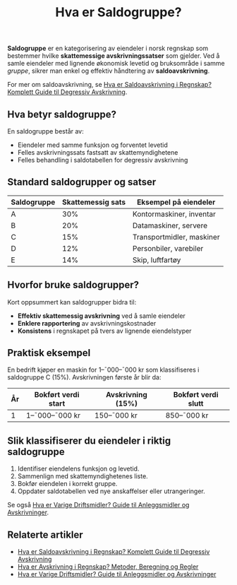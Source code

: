 ﻿---
title: "Hva er Saldogruppe?"
seoTitle: "Hva er Saldogruppe?"
description: '**Saldogruppe** er en kategorisering av eiendeler i norsk regnskap som bestemmer hvilke **skattemessige avskrivningssatser** som gjelder. Ved å samle eiendeler...'
---

**Saldogruppe** er en kategorisering av eiendeler i norsk regnskap som bestemmer hvilke **skattemessige avskrivningssatser** som gjelder. Ved å samle eiendeler med lignende økonomisk levetid og bruksområde i samme _gruppe_, sikrer man enkel og effektiv håndtering av **saldoavskrivning**.

For mer om saldoavskrivning, se [Hva er Saldoavskrivning i Regnskap? Komplett Guide til Degressiv Avskrivning](/blogs/regnskap/hva-er-saldoavskrivning "Hva er Saldoavskrivning i Regnskap? Komplett Guide til Degressiv Avskrivning").

## Hva betyr saldogruppe?

En saldogruppe består av:
* Eiendeler med samme funksjon og forventet levetid
* Felles avskrivningssats fastsatt av skattemyndighetene
* Felles behandling i saldotabellen for degressiv avskrivning

## Standard saldogrupper og satser

| Saldogruppe | Skattemessig sats | Eksempel på eiendeler             |
| ----------- | ----------------- | --------------------------------- |
| A           | 30%               | Kontormaskiner, inventar         |
| B           | 20%               | Datamaskiner, servere            |
| C           | 15%               | Transportmidler, maskiner        |
| D           | 12%               | Personbiler, varebiler           |
| E           | 14%               | Skip, luftfartøy                 |

## Hvorfor bruke saldogrupper?

Kort oppsummert kan saldogrupper bidra til:
* **Effektiv skattemessig avskrivning** ved å samle eiendeler
* **Enklere rapportering** av avskrivningskostnader
* **Konsistens** i regnskapet på tvers av lignende eiendelstyper

## Praktisk eksempel

En bedrift kjøper en maskin for 1–¯000–¯000 kr som klassifiseres i saldogruppe C (15%). Avskrivningen første år blir da:

| År | Bokført verdi start | Avskrivning (15%) | Bokført verdi slutt |
| -- | ------------------- | ----------------- | ------------------- |
| 1  | 1–¯000–¯000 kr        | 150–¯000 kr        | 850–¯000 kr          |

## Slik klassifiserer du eiendeler i riktig saldogruppe

1. Identifiser eiendelens funksjon og levetid.
2. Sammenlign med skattemyndighetenes liste.
3. Bokfør eiendelen i korrekt gruppe.
4. Oppdater saldotabellen ved nye anskaffelser eller utrangeringer.

Se også [Hva er Varige Driftsmidler? Guide til Anleggsmidler og Avskrivninger](/blogs/regnskap/hva-er-varige-driftsmidler "Hva er Varige Driftsmidler? Guide til Anleggsmidler og Avskrivninger").

## Relaterte artikler

* [Hva er Saldoavskrivning i Regnskap? Komplett Guide til Degressiv Avskrivning](/blogs/regnskap/hva-er-saldoavskrivning "Hva er Saldoavskrivning i Regnskap? Komplett Guide til Degressiv Avskrivning")
* [Hva er Avskrivning i Regnskap? Metoder, Beregning og Regler](/blogs/regnskap/hva-er-avskrivning "Hva er Avskrivning i Regnskap? Metoder, Beregning og Regler")
* [Hva er Varige Driftsmidler? Guide til Anleggsmidler og Avskrivninger](/blogs/regnskap/hva-er-varige-driftsmidler "Hva er Varige Driftsmidler? Guide til Anleggsmidler og Avskrivninger")









